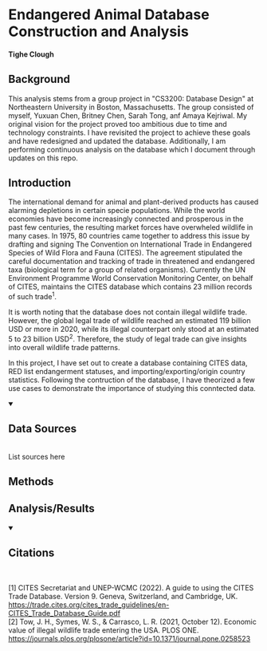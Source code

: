 # Endangered Animal Database Construction and Analysis
#### Tighe Clough

## Background

This analysis stems from a group project in "CS3200: Database Design" at Northeastern University in Boston, Massachusetts. The group consisted of myself, Yuxuan Chen, Britney Chen, Sarah Tong, anf Amaya Kejriwal. My original vision for the project proved too ambitious due to time and technology constraints. I have revisited the project to achieve these goals and have redesigned and updated the database. Additionally, I am performing continuous analysis on the database which I document through updates on this repo.

## Introduction

The international demand for animal and plant-derived products has caused alarming depletions in certain specie populations. While the world economies have become increasingly connected and prosperous in the past few centuries, the resulting market forces have overwheled wildlife in many cases. In 1975, 80 countries came together to address this issue by drafting and signing The Convention on International Trade in Endangered Species of Wild Flora and Fauna (CITES). The agreement stipulated the careful documentation and tracking of trade in threatened and endangered taxa (biological term for a group of related organisms). Currently the UN Environment Programme World Conservation Monitoring Center, on behalf of CITES, maintains the CITES database which contains 23 million records of such trade<sup>1</sup>. 

It is worth noting that the database does not contain illegal wildlife trade. However, the global legal trade of wildlife reached an estimated 119 billion USD or more in 2020, while its illegal counterpart only stood at an estimated 5 to 23 billion USD<sup>2</sup>. Therefore, the study of legal trade can give insights into overall wildlife trade patterns.

In this project, I have set out to create a database containing CITES data, RED list endangerment statuses, and importing/exporting/origin country statistics. Following the contruction of the database, I have theorized a few use cases to demonstrate the importance of studying this conntected data.

<details open>
<summary>

## Data Sources

</summary>

<br>
List sources here
</details>

## Methods

## Analysis/Results


<details open>
<summary>

## Citations

</summary>

<br>

[1] CITES Secretariat and UNEP-WCMC (2022). A guide to using the CITES Trade Database. Version 9. Geneva, Switzerland, and Cambridge, UK. https://trade.cites.org/cites_trade_guidelines/en-CITES_Trade_Database_Guide.pdf
<br>
[2] Tow, J. H., Symes, W. S., & Carrasco, L. R. (2021, October 12). Economic value of illegal wildlife trade entering the USA. PLOS ONE. https://journals.plos.org/plosone/article?id=10.1371/journal.pone.0258523
</details>
